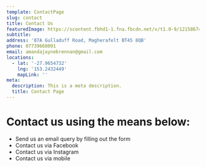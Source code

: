 ```yaml
---
template: ContactPage
slug: contact
title: Contact Us
featuredImage: https://scontent.fbhd1-1.fna.fbcdn.net/v/t1.0-9/121586746_116307053577249_6734447398446841568_o.jpg?_nc_cat=109&ccb=2&_nc_sid=e3f864&_nc_ohc=gNOnyvQtyJ8AX_rH1T5&_nc_ht=scontent.fbhd1-1.fna&oh=0d46c035c5bde07b91996b9a6b7137af&oe=60295FA4
subtitle: 
address: '87A Gulladuff Road, Magherafelt BT45 8QB'
phone: 07739660091
email: amandajaynebrennan@gmail.com
locations:
  - lat: '-27.9654732'
    lng: '153.2432449'
    mapLink: ''
meta:
  description: This is a meta description.
  title: Contact Page
---
```


# Contact us using the means below:

- Send us an email query by filling out the form
- Contact us via Facebook
- Contact us via Instagram
- Contact us via mobile